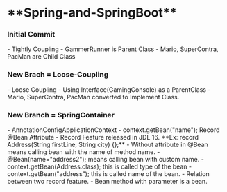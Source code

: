 <h1>**Spring-and-SpringBoot**</h1>

<h3>Initial Commit</h3>
- Tightly Coupling
- GammerRunner is Parent Class
- Mario, SuperContra, PacMan are Child Class

<h3>New Brach = Loose-Coupling</h3>
- Loose Coupling
- Using Interface(GamingConsole) as a ParentClass
- Mario, SuperContra, PacMan converted to Implement Class.


<h3>New Branch = SpringContainer</h3>
- AnnotationConfigApplicationContext
- context.getBean("name"); Record @Bean Attribute
- Record Feature released in JDL 16. **Ex: record Address(String firstLine, String city) {};**
- Without attribute in @Bean means calling bean with the name of method name.
- @Bean(name="address2"); means calling bean with custom name.
- context.getBean(Address.class); this is called type of the bean
- context.getBean("address"); this is called name of the bean.
- Relation between two record feature.
- Bean method with parameter is a bean.